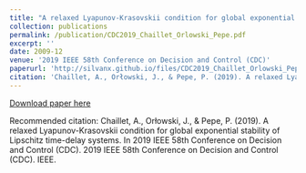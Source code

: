 ```yaml
---
title: "A relaxed Lyapunov-Krasovskii condition for global exponential stability of Lipschitz time-delay systems"
collection: publications
permalink: /publication/CDC2019_Chaillet_Orlowski_Pepe.pdf
excerpt: ''
date: 2009-12
venue: '2019 IEEE 58th Conference on Decision and Control (CDC)'
paperurl: 'http://silvanx.github.io/files/CDC2019_Chaillet_Orlowski_Pepe.pdf'
citation: 'Chaillet, A., Orłowski, J., & Pepe, P. (2019). A relaxed Lyapunov-Krasovskii condition for global exponential stability of Lipschitz time-delay systems. In 2019 IEEE 58th Conference on Decision and Control (CDC). 2019 IEEE 58th Conference on Decision and Control (CDC). IEEE.'
---
```



[Download paper here](http://silvanx.github.io/files/CDC2019_Chaillet_Orlowski_Pepe.pdf)

Recommended citation: Chaillet, A., Orłowski, J., & Pepe, P. (2019). A relaxed Lyapunov-Krasovskii condition for global exponential stability of Lipschitz time-delay systems. In 2019 IEEE 58th Conference on Decision and Control (CDC). 2019 IEEE 58th Conference on Decision and Control (CDC). IEEE.
